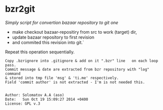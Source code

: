 bzr2git
=======

*Simply script for convertion bazaar repository to git one*

  - make checkout bazaar-repositiry from src to work (target) dir,
  - update bazaar repository to first revision
  - and commited this revision into git.`

Repeat this operation sequentially.

    Copy .bzrignore into .gitignore & add on it ".bzr" line   on each loop pass.
    Commit message & date are extracted from bzr repository with "log" command
    & stored into tmp file 'msg' & 'ti.me' respectively.
    Field 'commit author' is not extracted - I'm is not needed this.


    Author: Solomatov A.A (aso)
    Date:   Sun Oct 19 15:09:27 2014 +0400
    License: GPL v.3
